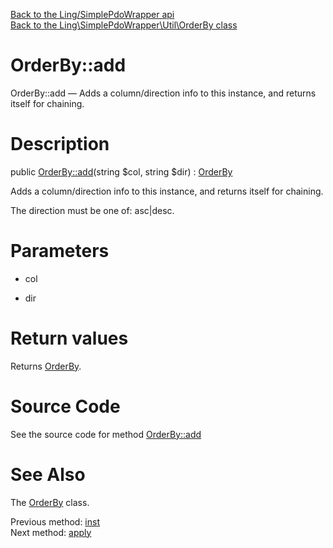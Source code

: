 [Back to the Ling/SimplePdoWrapper api](https://github.com/lingtalfi/SimplePdoWrapper/blob/master/doc/api/Ling/SimplePdoWrapper.md)<br>
[Back to the Ling\SimplePdoWrapper\Util\OrderBy class](https://github.com/lingtalfi/SimplePdoWrapper/blob/master/doc/api/Ling/SimplePdoWrapper/Util/OrderBy.md)


OrderBy::add
================



OrderBy::add — Adds a column/direction info to this instance, and returns itself for chaining.




Description
================


public [OrderBy::add](https://github.com/lingtalfi/SimplePdoWrapper/blob/master/doc/api/Ling/SimplePdoWrapper/Util/OrderBy/add.md)(string $col, string $dir) : [OrderBy](https://github.com/lingtalfi/SimplePdoWrapper/blob/master/doc/api/Ling/SimplePdoWrapper/Util/OrderBy.md)




Adds a column/direction info to this instance, and returns itself for chaining.

The direction must be one of: asc|desc.




Parameters
================


- col

    

- dir

    


Return values
================

Returns [OrderBy](https://github.com/lingtalfi/SimplePdoWrapper/blob/master/doc/api/Ling/SimplePdoWrapper/Util/OrderBy.md).








Source Code
===========
See the source code for method [OrderBy::add](https://github.com/lingtalfi/SimplePdoWrapper/blob/master/Util/OrderBy.php#L56-L63)


See Also
================

The [OrderBy](https://github.com/lingtalfi/SimplePdoWrapper/blob/master/doc/api/Ling/SimplePdoWrapper/Util/OrderBy.md) class.

Previous method: [inst](https://github.com/lingtalfi/SimplePdoWrapper/blob/master/doc/api/Ling/SimplePdoWrapper/Util/OrderBy/inst.md)<br>Next method: [apply](https://github.com/lingtalfi/SimplePdoWrapper/blob/master/doc/api/Ling/SimplePdoWrapper/Util/OrderBy/apply.md)<br>

